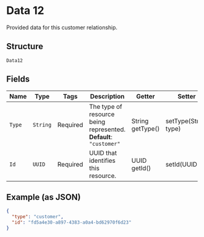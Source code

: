 
# Data 12

Provided data for this customer relationship.

## Structure

`Data12`

## Fields

| Name | Type | Tags | Description | Getter | Setter |
|  --- | --- | --- | --- | --- | --- |
| `Type` | `String` | Required | The type of resource being represented.<br>**Default**: `"customer"` | String getType() | setType(String type) |
| `Id` | `UUID` | Required | UUID that identifies this resource. | UUID getId() | setId(UUID id) |

## Example (as JSON)

```json
{
  "type": "customer",
  "id": "fd5a4e30-a897-4383-a0a4-bd62970f6d23"
}
```

